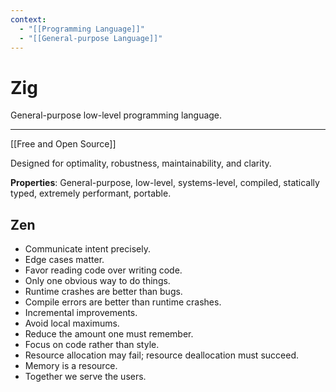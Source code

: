 ```yaml
---
context:
  - "[[Programming Language]]"
  - "[[General-purpose Language]]"
---
```


# Zig

General-purpose low-level programming language.

---

[[Free and Open Source]]

Designed for optimality, robustness, maintainability, and clarity.

**Properties**: General-purpose, low-level, systems-level, compiled, statically typed, extremely performant, portable.

## Zen

- Communicate intent precisely.
- Edge cases matter.
- Favor reading code over writing code.
- Only one obvious way to do things.
- Runtime crashes are better than bugs.
- Compile errors are better than runtime crashes.
- Incremental improvements.
- Avoid local maximums.
- Reduce the amount one must remember.
- Focus on code rather than style.
- Resource allocation may fail; resource deallocation must succeed.
- Memory is a resource.
- Together we serve the users.
